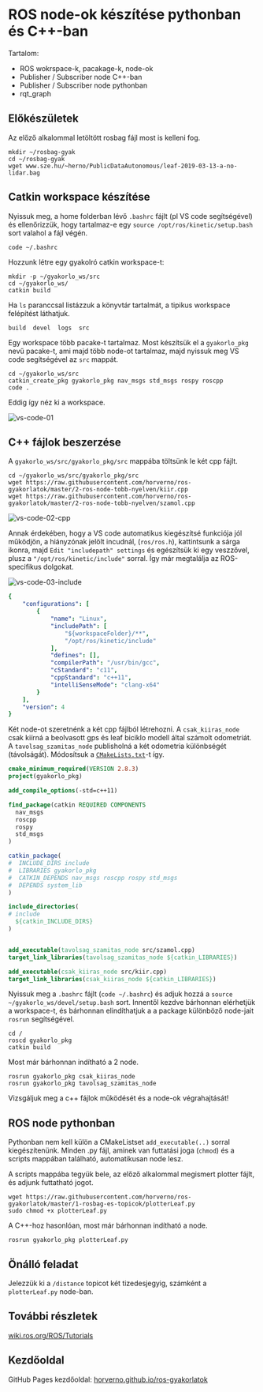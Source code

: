 # ROS node-ok készítése pythonban és C++-ban

Tartalom:
- ROS wokrspace-k, pacakage-k, node-ok
- Publisher / Subscriber node C++-ban
- Publisher / Subscriber node pythonban
- rqt_graph

## Előkészületek

Az előző alkalommal letöltött rosbag fájl most is kelleni fog.

```
mkdir ~/rosbag-gyak
cd ~/rosbag-gyak
wget www.sze.hu/~herno/PublicDataAutonomous/leaf-2019-03-13-a-no-lidar.bag
```

## Catkin workspace készítése
Nyissuk meg, a home folderban lévő `.bashrc` fájlt (pl VS code segítségével) és ellenőrizzük, hogy tartalmaz-e egy `source /opt/ros/kinetic/setup.bash` sort valahol a fájl végén.

```
code ~/.bashrc
```
Hozzunk létre egy gyakolró catkin workspace-t:

```
mkdir -p ~/gyakorlo_ws/src
cd ~/gyakorlo_ws/
catkin build
```

Ha `ls` paranccsal listázzuk a könyvtár tartalmát, a tipikus workspace felépítést láthatjuk.

```
build  devel  logs  src
```
Egy workspace több pacake-t tartalmaz.
Most készítsük el a `gyakorlo_pkg` nevű pacake-t, ami majd több node-ot tartalmaz, majd nyissuk meg VS code segítségével az `src` mappát.

```
cd ~/gyakorlo_ws/src
catkin_create_pkg gyakorlo_pkg nav_msgs std_msgs rospy roscpp
code .
```
Eddig így néz ki a workspace.

![vs-code-01](vs-code-01.png)

## C++ fájlok beszerzése

A `gyakorlo_ws/src/gyakorlo_pkg/src` mappába töltsünk le két cpp fájlt.

```
cd ~/gyakorlo_ws/src/gyakorlo_pkg/src
wget https://raw.githubusercontent.com/horverno/ros-gyakorlatok/master/2-ros-node-tobb-nyelven/kiir.cpp
wget https://raw.githubusercontent.com/horverno/ros-gyakorlatok/master/2-ros-node-tobb-nyelven/szamol.cpp
```

![vs-code-02-cpp](vs-code-02.png)

Annak érdekében, hogy a VS code automatikus kiegészítsé funkciója jól működjön, a hiányzónak jelölt incudnál, (`ros/ros.h`), kattintsunk a sárga ikonra, majd `Edit "includepath" settings` és egészítsük ki egy veszzővel, plusz a `"/opt/ros/kinetic/include"` sorral. Így már megtalálja az ROS-specifikus dolgokat.

![vs-code-03-include](vs-code-03.png)


``` yaml
{
    "configurations": [
        {
            "name": "Linux",
            "includePath": [
                "${workspaceFolder}/**",
                "/opt/ros/kinetic/include"
            ],
            "defines": [],
            "compilerPath": "/usr/bin/gcc",
            "cStandard": "c11",
            "cppStandard": "c++11",
            "intelliSenseMode": "clang-x64"
        }
    ],
    "version": 4
}
```

Két node-ot szeretnénk a két cpp fájlból létrehozni. 
A `csak_kiiras_node` csak kiírná a beolvasott gps és leaf biciklo modell által számolt odometriát.
A `tavolsag_szamitas_node` publisholná a két odometria különbségét (távolságát).
Módosítsuk a [`CMakeLists.txt`](CMakeLists.txt)-t így.

``` cmake
cmake_minimum_required(VERSION 2.8.3)
project(gyakorlo_pkg)

add_compile_options(-std=c++11)

find_package(catkin REQUIRED COMPONENTS
  nav_msgs
  roscpp
  rospy
  std_msgs
)

catkin_package(
#  INCLUDE_DIRS include
#  LIBRARIES gyakorlo_pkg
#  CATKIN_DEPENDS nav_msgs roscpp rospy std_msgs
#  DEPENDS system_lib
)

include_directories(
# include
  ${catkin_INCLUDE_DIRS}
)


add_executable(tavolsag_szamitas_node src/szamol.cpp)
target_link_libraries(tavolsag_szamitas_node ${catkin_LIBRARIES})

add_executable(csak_kiiras_node src/kiir.cpp)
target_link_libraries(csak_kiiras_node ${catkin_LIBRARIES})

```

Nyissuk meg a `.bashrc` fájlt (`code ~/.bashrc`) és adjuk hozzá a `source ~/gyakorlo_ws/devel/setup.bash` sort. Innentől kezdve bárhonnan elérhetjük a workspace-t, és bárhonnan elindíthatjuk a a package különböző node-jait `rosrun` segítségével. 

```
cd /
roscd gyakorlo_pkg
catkin build
```

Most már bárhonnan indítható a 2 node.

```
rosrun gyakorlo_pkg csak_kiiras_node
rosrun gyakorlo_pkg tavolsag_szamitas_node
```

Vizsgáljuk meg a c++ fájlok működését és a node-ok végrahajtását!

## ROS node pythonban

Pythonban nem kell külön a CMakeListset `add_executable(..)` sorral kiegészítenünk. Minden .py fájl, aminek van futtatási joga (`chmod`) és a scripts mappában található, automatikusan node lesz.

A scripts mappába tegyük bele, az előző alkalommal megismert plotter fájlt, és adjunk futtatható jogot.

```
wget https://raw.githubusercontent.com/horverno/ros-gyakorlatok/master/1-rosbag-es-topicok/plotterLeaf.py
sudo chmod +x plotterLeaf.py
```

A C++-hoz hasonlóan, most már bárhonnan indítható a node.

```
rosrun gyakorlo_pkg plotterLeaf.py
```

## Önálló feladat

Jelezzük ki a `/distance` topicot két tizedesjegyig, számként a `plotterLeaf.py` node-ban.

## További részletek

[wiki.ros.org/ROS/Tutorials](http://wiki.ros.org/ROS/Tutorials)

## Kezdőoldal

GitHub Pages kezdőoldal: 
[horverno.github.io/ros-gyakorlatok](https://horverno.github.io/ros-gyakorlatok/)